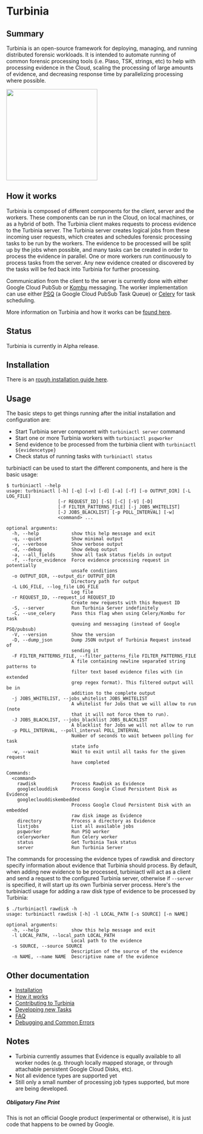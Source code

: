 # Turbinia

## Summary
Turbinia is an open-source framework for deploying, managing, and running distributed forensic workloads.  It is intended to automate running of common forensic processing tools (i.e. Plaso, TSK, strings, etc) to help with processing evidence in the Cloud, scaling the processing of large amounts of evidence, and decreasing response time by parallelizing processing where possible.

<img src="docs/images/turbinia-logo.jpg?raw=true" width=240>

## How it works
Turbinia is composed of different components for the client, server and the workers.  These components can be run in the Cloud, on local machines, or as a hybrid of both.  The Turbinia client makes requests to process evidence to the Turbinia server.  The Turbinia server creates logical jobs from these incoming user requests, which creates and schedules forensic processing tasks to be run by the workers.  The evidence to be processed will be split up by the jobs when possible, and many tasks can be created in order to process the evidence in parallel.  One or more workers run continuously to process tasks from the server.  Any new evidence created or discovered by the tasks will be fed back into Turbinia for further processing.

Communication from the client to the server is currently done with either Google Cloud PubSub or [Kombu](https://github.com/celery/kombu) messaging.  The worker implementation can use either [PSQ](https://github.com/GoogleCloudPlatform/psq) (a Google Cloud PubSub Task Queue) or [Celery](http://www.celeryproject.org/) for task scheduling.

More information on Turbinia and how it works can be [found here](docs/how-it-works.md).

## Status
Turbinia is currently in Alpha release.

## Installation
There is an [rough installation guide here](docs/install.md).

## Usage
The basic steps to get things running after the initial installation and configuration are:
* Start Turbinia server component with ```turbiniactl server``` command
* Start one or more Turbinia workers with ```turbiniactl psqworker```
* Send evidence to be processed from the turbinia client with ```turbiniactl ${evidencetype}```
* Check status of running tasks with ```turbiniactl status```

turbiniactl can be used to start the different components, and here is the basic usage:
``` 
$ turbiniactl --help
usage: turbiniactl [-h] [-q] [-v] [-d] [-a] [-f] [-o OUTPUT_DIR] [-L LOG_FILE]
                   [-r REQUEST_ID] [-S] [-C] [-V] [-D]
                   [-F FILTER_PATTERNS_FILE] [-j JOBS_WHITELIST]
                   [-J JOBS_BLACKLIST] [-p POLL_INTERVAL] [-w]
                   <command> ...

optional arguments:
  -h, --help            show this help message and exit
  -q, --quiet           Show minimal output
  -v, --verbose         Show verbose output
  -d, --debug           Show debug output
  -a, --all_fields      Show all task status fields in output
  -f, --force_evidence  Force evidence processing request in potentially
                        unsafe conditions
  -o OUTPUT_DIR, --output_dir OUTPUT_DIR
                        Directory path for output
  -L LOG_FILE, --log_file LOG_FILE
                        Log file
  -r REQUEST_ID, --request_id REQUEST_ID
                        Create new requests with this Request ID
  -S, --server          Run Turbinia Server indefinitely
  -C, --use_celery      Pass this flag when using Celery/Kombu for task
                        queuing and messaging (instead of Google PSQ/pubsub)
  -V, --version         Show the version
  -D, --dump_json       Dump JSON output of Turbinia Request instead of
                        sending it
  -F FILTER_PATTERNS_FILE, --filter_patterns_file FILTER_PATTERNS_FILE
                        A file containing newline separated string patterns to
                        filter text based evidence files with (in extended
                        grep regex format). This filtered output will be in
                        addition to the complete output
  -j JOBS_WHITELIST, --jobs_whitelist JOBS_WHITELIST
                        A whitelist for Jobs that we will allow to run (note
                        that it will not force them to run).
  -J JOBS_BLACKLIST, --jobs_blacklist JOBS_BLACKLIST
                        A blacklist for Jobs we will not allow to run
  -p POLL_INTERVAL, --poll_interval POLL_INTERVAL
                        Number of seconds to wait between polling for task
                        state info
  -w, --wait            Wait to exit until all tasks for the given request
                        have completed

Commands:
  <command>
    rawdisk             Process RawDisk as Evidence
    googleclouddisk     Process Google Cloud Persistent Disk as Evidence
    googleclouddiskembedded
                        Process Google Cloud Persistent Disk with an embedded
                        raw disk image as Evidence
    directory           Process a directory as Evidence
    listjobs            List all available jobs
    psqworker           Run PSQ worker
    celeryworker        Run Celery worker
    status              Get Turbinia Task status
    server              Run Turbinia Server    
```

The commands for processing the evidence types of rawdisk and directory specify information about evidence that Turbinia should process. By default, when adding new evidence to be processed, turbiniactl will act as a client and send a request to the configured Turbinia server, otherwise if ```--server``` is specified, it will start up its own Turbinia server process.  Here's the turbiniactl usage for adding a raw disk type of evidence to be processed by Turbinia:
```
$ ./turbiniactl rawdisk -h
usage: turbiniactl rawdisk [-h] -l LOCAL_PATH [-s SOURCE] [-n NAME]

optional arguments:
  -h, --help            show this help message and exit
  -l LOCAL_PATH, --local_path LOCAL_PATH
                        Local path to the evidence
  -s SOURCE, --source SOURCE
                        Description of the source of the evidence
  -n NAME, --name NAME  Descriptive name of the evidence
```

## Other documentation
* [Installation](docs/install.md)
* [How it works](docs/how-it-works.md)
* [Contributing to Turbinia](docs/contributing.md)
* [Developing new Tasks](docs/how-it-works.md)
* [FAQ](docs/faq.md)
* [Debugging and Common Errors](docs/debugging.md)


## Notes
* Turbinia currently assumes that Evidence is equally available to all worker nodes (e.g. through locally mapped storage, or through attachable persistent Google Cloud Disks, etc).
* Not all evidence types are supported yet
* Still only a small number of processing job types supported, but more are being developed.

##### Obligatory Fine Print
This is not an official Google product (experimental or otherwise), it is just code that happens to be owned by Google.
